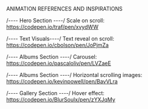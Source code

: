 ANIMATION REFERENCES AND INSPIRATIONS

/---- Hero Section ----/
Scale on scroll: https://codepen.io/traf/pen/xvydWW

/---- Text Visuals----/
Text reveal on scroll: https://codepen.io/cbolson/pen/JoPjmZa

/---- Albums Section ----/
Carousel: https://codepen.io/pascaloliv/pen/LVZaeE

/---- Albums Section ----/
Horizontal scrolling images: https://codepen.io/kevinpowell/pen/BavVLra

/---- Gallery Section ----/
Hover effect: https://codepen.io/BlurSoulx/pen/zYXJqMy
